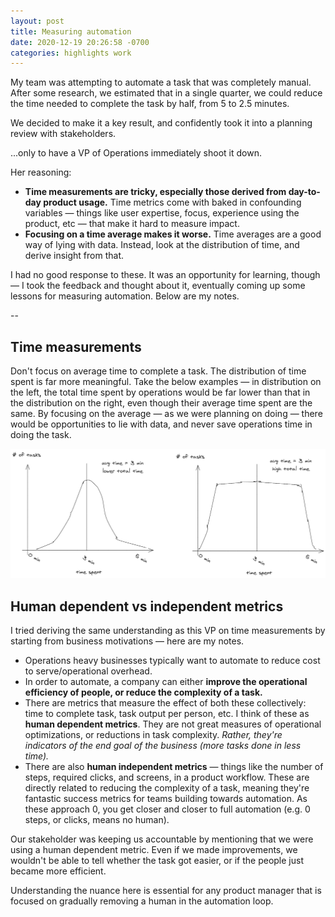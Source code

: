 ```yaml
---
layout: post
title: Measuring automation
date: 2020-12-19 20:26:58 -0700
categories: highlights work
---
```


My team was attempting to automate a task that was completely manual. After some research, we estimated that in a single quarter, we could reduce the time needed to complete the task by half, from 5 to 2.5 minutes.

We decided to make it a key result, and confidently took it into a planning review with stakeholders.

...only to have a VP of Operations immediately shoot it down.

Her reasoning:

- **Time measurements are tricky, especially those derived from day-to-day product usage.** Time metrics come with baked in confounding variables — things like user expertise, focus, experience using the product, etc — that make it hard to measure impact.
- **Focusing on a time average makes it worse.** Time averages are a good way of lying with data. Instead, look at the distribution of time, and derive insight from that.

I had no good response to these. It was an opportunity for learning, though — I took the feedback and thought about it, eventually coming up some lessons for measuring automation. Below are my notes.

--

## Time measurements

Don't focus on average time to complete a task. The distribution of time spent is far more meaningful. Take the below examples — in distribution on the left, the total time spent by operations would be far lower than that in the distribution on the right, even though their average time spent are the same. By focusing on the average — as we were planning on doing — there would be opportunities to lie with data, and never save operations time in doing the task.

![time-distributions](https://raw.githubusercontent.com/svvchen/nervxious/gh-pages/assets/images/time.png)

## Human dependent vs independent metrics

I tried deriving the same understanding as this VP on time measurements by starting from business motivations — here are my notes.

- Operations heavy businesses typically want to automate to reduce cost to serve/operational overhead.
- In order to automate, a company can either **improve the operational efficiency of people, or reduce the complexity of a task.**
- There are metrics that measure the effect of both these collectively: time to complete task, task output per person, etc. I think of these as **human dependent metrics**. They are not great measures of operational optimizations, or reductions in task complexity. *Rather, they're indicators of the end goal of the business (more tasks done in less time).*
- There are also **human independent metrics** — things like the number of steps, required clicks, and screens, in a product workflow. These are directly related to reducing the complexity of a task, meaning they're fantastic success metrics for teams building towards automation. As these approach 0, you get closer and closer to full automation (e.g. 0 steps, or clicks, means no human).

Our stakeholder was keeping us accountable by mentioning that we were using a human dependent metric. Even if we made improvements, we wouldn't be able to tell whether the task got easier, or if the people just became more efficient. 

Understanding the nuance here is essential for any product manager that is focused on gradually removing a human in the automation loop.
